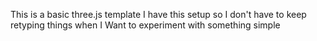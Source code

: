 This is a basic three.js template
I have this setup so I don't have to keep retyping things when I 
Want to experiment with something simple
